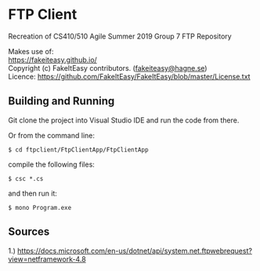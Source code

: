 # FTP Client

Recreation of CS410/510 Agile Summer 2019 Group 7 FTP Repository

Makes use of:<br>
https://fakeiteasy.github.io/<br>
Copyright (c) FakeItEasy contributors. (fakeiteasy@hagne.se)<br>
Licence: https://github.com/FakeItEasy/FakeItEasy/blob/master/License.txt

## Building and Running

Git clone the project into Visual Studio IDE and 
run the code from there. 


Or from the command line:

```
$ cd ftpclient/FtpClientApp/FtpClientApp
```

 compile the following files:

```
$ csc *.cs
```

and then run it:

```
$ mono Program.exe
```

## Sources

1.) https://docs.microsoft.com/en-us/dotnet/api/system.net.ftpwebrequest?view=netframework-4.8 